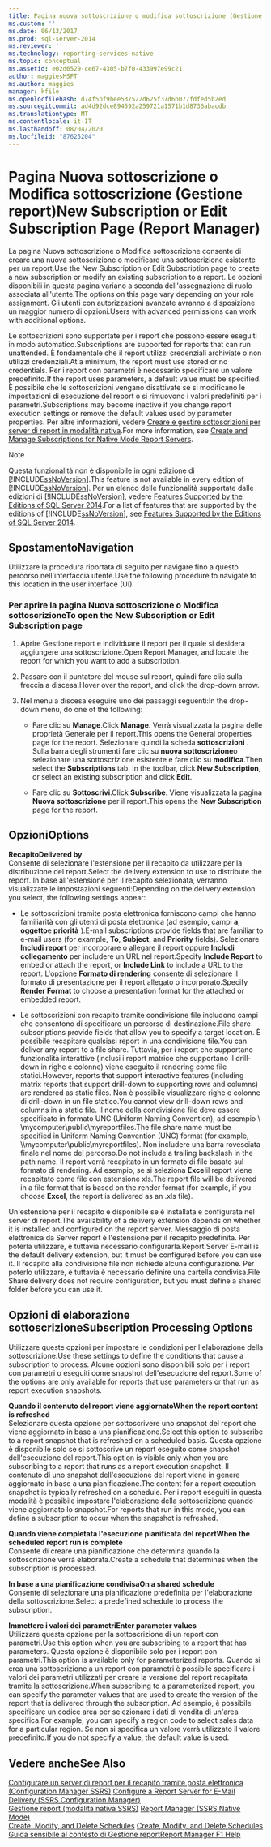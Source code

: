 ```yaml
---
title: Pagina nuova sottoscrizione o modifica sottoscrizione (Gestione report) | Microsoft Docs
ms.custom: ''
ms.date: 06/13/2017
ms.prod: sql-server-2014
ms.reviewer: ''
ms.technology: reporting-services-native
ms.topic: conceptual
ms.assetid: e02d6529-ce67-4305-b7f0-433997e99c21
author: maggiesMSFT
ms.author: maggies
manager: kfile
ms.openlocfilehash: d74f5bf9bee537522d625f37d6b077fdfed5b2ed
ms.sourcegitcommit: ad4d92dce894592a259721a1571b1d8736abacdb
ms.translationtype: MT
ms.contentlocale: it-IT
ms.lasthandoff: 08/04/2020
ms.locfileid: "87625204"
---
```

# <a name="new-subscription-or-edit-subscription-page-report-manager"></a><span data-ttu-id="50f94-102">Pagina Nuova sottoscrizione o Modifica sottoscrizione (Gestione report)</span><span class="sxs-lookup"><span data-stu-id="50f94-102">New Subscription or Edit Subscription Page (Report Manager)</span></span>
  <span data-ttu-id="50f94-103">La pagina Nuova sottoscrizione o Modifica sottoscrizione consente di creare una nuova sottoscrizione o modificare una sottoscrizione esistente per un report.</span><span class="sxs-lookup"><span data-stu-id="50f94-103">Use the New Subscription or Edit Subscription page to create a new subscription or modify an existing subscription to a report.</span></span> <span data-ttu-id="50f94-104">Le opzioni disponibili in questa pagina variano a seconda dell'assegnazione di ruolo associata all'utente.</span><span class="sxs-lookup"><span data-stu-id="50f94-104">The options on this page vary depending on your role assignment.</span></span> <span data-ttu-id="50f94-105">Gli utenti con autorizzazioni avanzate avranno a disposizione un maggior numero di opzioni.</span><span class="sxs-lookup"><span data-stu-id="50f94-105">Users with advanced permissions can work with additional options.</span></span>  
  
 <span data-ttu-id="50f94-106">Le sottoscrizioni sono supportate per i report che possono essere eseguiti in modo automatico.</span><span class="sxs-lookup"><span data-stu-id="50f94-106">Subscriptions are supported for reports that can run unattended.</span></span> <span data-ttu-id="50f94-107">È fondamentale che il report utilizzi credenziali archiviate o non utilizzi credenziali.</span><span class="sxs-lookup"><span data-stu-id="50f94-107">At a minimum, the report must use stored or no credentials.</span></span> <span data-ttu-id="50f94-108">Per i report con parametri è necessario specificare un valore predefinito.</span><span class="sxs-lookup"><span data-stu-id="50f94-108">If the report uses parameters, a default value must be specified.</span></span> <span data-ttu-id="50f94-109">È possibile che le sottoscrizioni vengano disattivate se si modificano le impostazioni di esecuzione del report o si rimuovono i valori predefiniti per i parametri.</span><span class="sxs-lookup"><span data-stu-id="50f94-109">Subscriptions may become inactive if you change report execution settings or remove the default values used by parameter properties.</span></span> <span data-ttu-id="50f94-110">Per altre informazioni, vedere [Creare e gestire sottoscrizioni per server di report in modalità nativa](../../2014/reporting-services/create-manage-subscriptions-native-mode-report-servers.md).</span><span class="sxs-lookup"><span data-stu-id="50f94-110">For more information, see [Create and Manage Subscriptions for Native Mode Report Servers](../../2014/reporting-services/create-manage-subscriptions-native-mode-report-servers.md).</span></span>  
  
> [!NOTE]  
>  <span data-ttu-id="50f94-111">Questa funzionalità non è disponibile in ogni edizione di [!INCLUDE[ssNoVersion](../includes/ssnoversion-md.md)].</span><span class="sxs-lookup"><span data-stu-id="50f94-111">This feature is not available in every edition of [!INCLUDE[ssNoVersion](../includes/ssnoversion-md.md)].</span></span> <span data-ttu-id="50f94-112">Per un elenco delle funzionalità supportate dalle edizioni di [!INCLUDE[ssNoVersion](../includes/ssnoversion-md.md)], vedere [Features Supported by the Editions of SQL Server 2014](../../2014/getting-started/features-supported-by-the-editions-of-sql-server-2014.md).</span><span class="sxs-lookup"><span data-stu-id="50f94-112">For a list of features that are supported by the editions of [!INCLUDE[ssNoVersion](../includes/ssnoversion-md.md)], see [Features Supported by the Editions of SQL Server 2014](../../2014/getting-started/features-supported-by-the-editions-of-sql-server-2014.md).</span></span>  
  
## <a name="navigation"></a><span data-ttu-id="50f94-113">Spostamento</span><span class="sxs-lookup"><span data-stu-id="50f94-113">Navigation</span></span>  
 <span data-ttu-id="50f94-114">Utilizzare la procedura riportata di seguito per navigare fino a questo percorso nell'interfaccia utente.</span><span class="sxs-lookup"><span data-stu-id="50f94-114">Use the following procedure to navigate to this location in the user interface (UI).</span></span>  
  
### <a name="to-open-the-new-subscription-or-edit-subscription-page"></a><span data-ttu-id="50f94-115">Per aprire la pagina Nuova sottoscrizione o Modifica sottoscrizione</span><span class="sxs-lookup"><span data-stu-id="50f94-115">To open the New Subscription or Edit Subscription page</span></span>  
  
1.  <span data-ttu-id="50f94-116">Aprire Gestione report e individuare il report per il quale si desidera aggiungere una sottoscrizione.</span><span class="sxs-lookup"><span data-stu-id="50f94-116">Open Report Manager, and locate the report for which you want to add a subscription.</span></span>  
  
2.  <span data-ttu-id="50f94-117">Passare con il puntatore del mouse sul report, quindi fare clic sulla freccia a discesa.</span><span class="sxs-lookup"><span data-stu-id="50f94-117">Hover over the report, and click the drop-down arrow.</span></span>  
  
3.  <span data-ttu-id="50f94-118">Nel menu a discesa eseguire uno dei passaggi seguenti:</span><span class="sxs-lookup"><span data-stu-id="50f94-118">In the drop-down menu, do one of the following:</span></span>  
  
    -   <span data-ttu-id="50f94-119">Fare clic su **Manage**.</span><span class="sxs-lookup"><span data-stu-id="50f94-119">Click **Manage**.</span></span> <span data-ttu-id="50f94-120">Verrà visualizzata la pagina delle proprietà Generale per il report.</span><span class="sxs-lookup"><span data-stu-id="50f94-120">This opens the General properties page for the report.</span></span> <span data-ttu-id="50f94-121">Selezionare quindi la scheda **sottoscrizioni** . Sulla barra degli strumenti fare clic su **nuova sottoscrizione**o selezionare una sottoscrizione esistente e fare clic su **modifica**.</span><span class="sxs-lookup"><span data-stu-id="50f94-121">Then select the **Subscriptions** tab. In the toolbar, click **New Subscription**, or select an existing subscription and click **Edit**.</span></span>  
  
    -   <span data-ttu-id="50f94-122">Fare clic su **Sottoscrivi**.</span><span class="sxs-lookup"><span data-stu-id="50f94-122">Click **Subscribe**.</span></span> <span data-ttu-id="50f94-123">Viene visualizzata la pagina **Nuova sottoscrizione** per il report.</span><span class="sxs-lookup"><span data-stu-id="50f94-123">This opens the **New Subscription** page for the report.</span></span>  
  
## <a name="options"></a><span data-ttu-id="50f94-124">Opzioni</span><span class="sxs-lookup"><span data-stu-id="50f94-124">Options</span></span>  
 <span data-ttu-id="50f94-125">**Recapito**</span><span class="sxs-lookup"><span data-stu-id="50f94-125">**Delivered by**</span></span>  
 <span data-ttu-id="50f94-126">Consente di selezionare l'estensione per il recapito da utilizzare per la distribuzione del report.</span><span class="sxs-lookup"><span data-stu-id="50f94-126">Select the delivery extension to use to distribute the report.</span></span> <span data-ttu-id="50f94-127">In base all'estensione per il recapito selezionata, verranno visualizzate le impostazioni seguenti:</span><span class="sxs-lookup"><span data-stu-id="50f94-127">Depending on the delivery extension you select, the following settings appear:</span></span>  
  
-   <span data-ttu-id="50f94-128">Le sottoscrizioni tramite posta elettronica forniscono campi che hanno familiarità con gli utenti di posta elettronica (ad esempio, campi **a**, **oggetto**e **priorità** ).</span><span class="sxs-lookup"><span data-stu-id="50f94-128">E-mail subscriptions provide fields that are familiar to e-mail users (for example, **To**, **Subject**, and **Priority** fields).</span></span> <span data-ttu-id="50f94-129">Selezionare **Includi report** per incorporare o allegare il report oppure **Includi collegamento** per includere un URL nel report.</span><span class="sxs-lookup"><span data-stu-id="50f94-129">Specify **Include Report** to embed or attach the report, or **Include Link** to include a URL to the report.</span></span> <span data-ttu-id="50f94-130">L'opzione **Formato di rendering** consente di selezionare il formato di presentazione per il report allegato o incorporato.</span><span class="sxs-lookup"><span data-stu-id="50f94-130">Specify **Render Format** to choose a presentation format for the attached or embedded report.</span></span>  
  
-   <span data-ttu-id="50f94-131">Le sottoscrizioni con recapito tramite condivisione file includono campi che consentono di specificare un percorso di destinazione.</span><span class="sxs-lookup"><span data-stu-id="50f94-131">File share subscriptions provide fields that allow you to specify a target location.</span></span> <span data-ttu-id="50f94-132">È possibile recapitare qualsiasi report in una condivisione file.</span><span class="sxs-lookup"><span data-stu-id="50f94-132">You can deliver any report to a file share.</span></span> <span data-ttu-id="50f94-133">Tuttavia, per i report che supportano funzionalità interattive (inclusi i report matrice che supportano il drill-down in righe e colonne) viene eseguito il rendering come file statici.</span><span class="sxs-lookup"><span data-stu-id="50f94-133">However, reports that support interactive features (including matrix reports that support drill-down to supporting rows and columns) are rendered as static files.</span></span> <span data-ttu-id="50f94-134">Non è possibile visualizzare righe e colonne di drill-down in un file statico.</span><span class="sxs-lookup"><span data-stu-id="50f94-134">You cannot view drill-down rows and columns in a static file.</span></span> <span data-ttu-id="50f94-135">Il nome della condivisione file deve essere specificato in formato UNC (Uniform Naming Convention), ad esempio \\ \mycomputer\public\myreportfiles.</span><span class="sxs-lookup"><span data-stu-id="50f94-135">The file share name must be specified in Uniform Naming Convention (UNC) format (for example, \\\mycomputer\public\myreportfiles).</span></span> <span data-ttu-id="50f94-136">Non includere una barra rovesciata finale nel nome del percorso.</span><span class="sxs-lookup"><span data-stu-id="50f94-136">Do not include a trailing backslash in the path name.</span></span> <span data-ttu-id="50f94-137">Il report verrà recapitato in un formato di file basato sul formato di rendering. Ad esempio, se si seleziona **Excel**il report viene recapitato come file con estensione xls.</span><span class="sxs-lookup"><span data-stu-id="50f94-137">The report file will be delivered in a file format that is based on the render format (for example, if you choose **Excel**, the report is delivered as an .xls file).</span></span>  
  
 <span data-ttu-id="50f94-138">Un'estensione per il recapito è disponibile se è installata e configurata nel server di report.</span><span class="sxs-lookup"><span data-stu-id="50f94-138">The availability of a delivery extension depends on whether it is installed and configured on the report server.</span></span> <span data-ttu-id="50f94-139">Messaggio di posta elettronica da Server report è l'estensione per il recapito predefinita. Per poterla utilizzare, è tuttavia necessario configurarla.</span><span class="sxs-lookup"><span data-stu-id="50f94-139">Report Server E-mail is the default delivery extension, but it must be configured before you can use it.</span></span> <span data-ttu-id="50f94-140">Il recapito alla condivisione file non richiede alcuna configurazione. Per poterlo utilizzare, è tuttavia è necessario definire una cartella condivisa.</span><span class="sxs-lookup"><span data-stu-id="50f94-140">File Share delivery does not require configuration, but you must define a shared folder before you can use it.</span></span>  
  
## <a name="subscription-processing-options"></a><span data-ttu-id="50f94-141">Opzioni di elaborazione sottoscrizione</span><span class="sxs-lookup"><span data-stu-id="50f94-141">Subscription Processing Options</span></span>  
 <span data-ttu-id="50f94-142">Utilizzare queste opzioni per impostare le condizioni per l'elaborazione della sottoscrizione.</span><span class="sxs-lookup"><span data-stu-id="50f94-142">Use these settings to define the conditions that cause a subscription to process.</span></span> <span data-ttu-id="50f94-143">Alcune opzioni sono disponibili solo per i report con parametri o eseguiti come snapshot dell'esecuzione del report.</span><span class="sxs-lookup"><span data-stu-id="50f94-143">Some of the options are only available for reports that use parameters or that run as report execution snapshots.</span></span>  
  
 <span data-ttu-id="50f94-144">**Quando il contenuto del report viene aggiornato**</span><span class="sxs-lookup"><span data-stu-id="50f94-144">**When the report content is refreshed**</span></span>  
 <span data-ttu-id="50f94-145">Selezionare questa opzione per sottoscrivere uno snapshot del report che viene aggiornato in base a una pianificazione.</span><span class="sxs-lookup"><span data-stu-id="50f94-145">Select this option to subscribe to a report snapshot that is refreshed on a scheduled basis.</span></span> <span data-ttu-id="50f94-146">Questa opzione è disponibile solo se si sottoscrive un report eseguito come snapshot dell'esecuzione del report.</span><span class="sxs-lookup"><span data-stu-id="50f94-146">This option is visible only when you are subscribing to a report that runs as a report execution snapshot.</span></span> <span data-ttu-id="50f94-147">Il contenuto di uno snapshot dell'esecuzione del report viene in genere aggiornato in base a una pianificazione.</span><span class="sxs-lookup"><span data-stu-id="50f94-147">The content for a report execution snapshot is typically refreshed on a schedule.</span></span> <span data-ttu-id="50f94-148">Per i report eseguiti in questa modalità è possibile impostare l'elaborazione della sottoscrizione quando viene aggiornato lo snapshot.</span><span class="sxs-lookup"><span data-stu-id="50f94-148">For reports that run in this mode, you can define a subscription to occur when the snapshot is refreshed.</span></span>  
  
 <span data-ttu-id="50f94-149">**Quando viene completata l'esecuzione pianificata del report**</span><span class="sxs-lookup"><span data-stu-id="50f94-149">**When the scheduled report run is complete**</span></span>  
 <span data-ttu-id="50f94-150">Consente di creare una pianificazione che determina quando la sottoscrizione verrà elaborata.</span><span class="sxs-lookup"><span data-stu-id="50f94-150">Create a schedule that determines when the subscription is processed.</span></span>  
  
 <span data-ttu-id="50f94-151">**In base a una pianificazione condivisa**</span><span class="sxs-lookup"><span data-stu-id="50f94-151">**On a shared schedule**</span></span>  
 <span data-ttu-id="50f94-152">Consente di selezionare una pianificazione predefinita per l'elaborazione della sottoscrizione.</span><span class="sxs-lookup"><span data-stu-id="50f94-152">Select a predefined schedule to process the subscription.</span></span>  
  
 <span data-ttu-id="50f94-153">**Immettere i valori dei parametri**</span><span class="sxs-lookup"><span data-stu-id="50f94-153">**Enter parameter values**</span></span>  
 <span data-ttu-id="50f94-154">Utilizzare questa opzione per la sottoscrizione di un report con parametri.</span><span class="sxs-lookup"><span data-stu-id="50f94-154">Use this option when you are subscribing to a report that has parameters.</span></span> <span data-ttu-id="50f94-155">Questa opzione è disponibile solo per i report con parametri.</span><span class="sxs-lookup"><span data-stu-id="50f94-155">This option is available only for parameterized reports.</span></span> <span data-ttu-id="50f94-156">Quando si crea una sottoscrizione a un report con parametri è possibile specificare i valori dei parametri utilizzati per creare la versione del report recapitata tramite la sottoscrizione.</span><span class="sxs-lookup"><span data-stu-id="50f94-156">When subscribing to a parameterized report, you can specify the parameter values that are used to create the version of the report that is delivered through the subscription.</span></span> <span data-ttu-id="50f94-157">Ad esempio, è possibile specificare un codice area per selezionare i dati di vendita di un'area specifica.</span><span class="sxs-lookup"><span data-stu-id="50f94-157">For example, you can specify a region code to select sales data for a particular region.</span></span> <span data-ttu-id="50f94-158">Se non si specifica un valore verrà utilizzato il valore predefinito.</span><span class="sxs-lookup"><span data-stu-id="50f94-158">If you do not specify a value, the default value is used.</span></span>  
  
## <a name="see-also"></a><span data-ttu-id="50f94-159">Vedere anche</span><span class="sxs-lookup"><span data-stu-id="50f94-159">See Also</span></span>  
 <span data-ttu-id="50f94-160">[Configurare un server di report per il recapito tramite posta elettronica &#40;Configuration Manager SSRS&#41;](../../2014/sql-server/install/configure-a-report-server-for-e-mail-delivery-ssrs-configuration-manager.md) </span><span class="sxs-lookup"><span data-stu-id="50f94-160">[Configure a Report Server for E-Mail Delivery &#40;SSRS Configuration Manager&#41;](../../2014/sql-server/install/configure-a-report-server-for-e-mail-delivery-ssrs-configuration-manager.md) </span></span>  
 <span data-ttu-id="50f94-161">[Gestione report &#40;modalità nativa SSRS&#41;](../../2014/reporting-services/report-manager-ssrs-native-mode.md) </span><span class="sxs-lookup"><span data-stu-id="50f94-161">[Report Manager  &#40;SSRS Native Mode&#41;](../../2014/reporting-services/report-manager-ssrs-native-mode.md) </span></span>  
 <span data-ttu-id="50f94-162">[Create, Modify, and Delete Schedules](subscriptions/create-modify-and-delete-schedules.md) </span><span class="sxs-lookup"><span data-stu-id="50f94-162">[Create, Modify, and Delete Schedules](subscriptions/create-modify-and-delete-schedules.md) </span></span>  
 [<span data-ttu-id="50f94-163">Guida sensibile al contesto di Gestione report</span><span class="sxs-lookup"><span data-stu-id="50f94-163">Report Manager F1 Help</span></span>](../../2014/reporting-services/report-manager-f1-help.md)  
  
  
